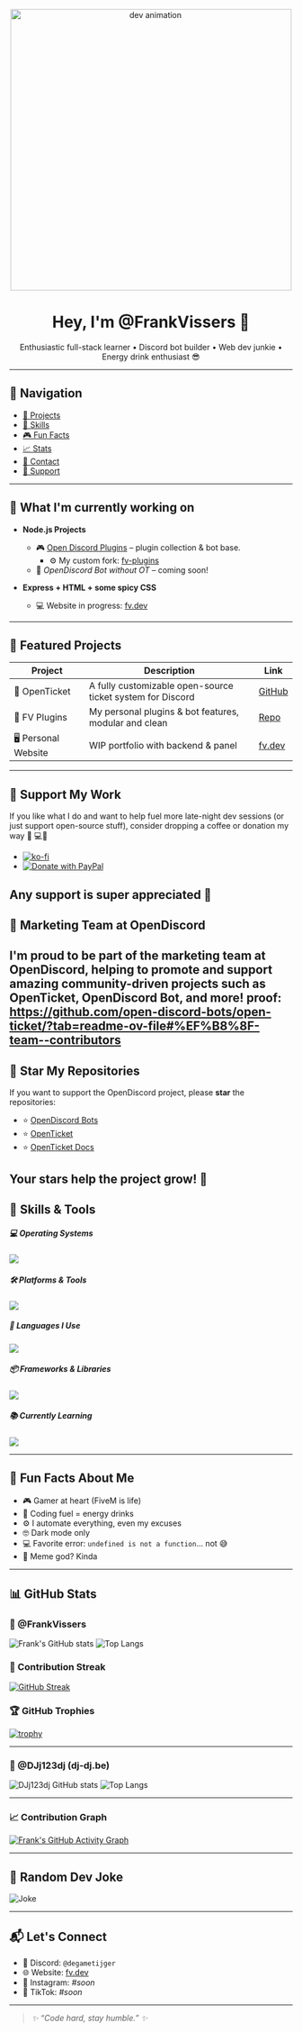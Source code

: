 <p align="center">
  <img src="https://fv.dev.qreen.tech/fotos/logo_clip.gif" width="500" alt="dev animation" />
</p>

<h1 align="center">Hey, I'm @FrankVissers 👋</h1>

<p align="center">
  Enthusiastic full-stack learner • Discord bot builder • Web dev junkie • Energy drink enthusiast 😎  
</p>

---

## 🧭 Navigation
- [🔧 Projects](#-what-im-currently-working-on)
- [🧠 Skills](#-skills--tools)
- [🎮 Fun Facts](#-fun-facts-about-me)
- [📈 Stats](#-github-stats)
- [💬 Contact](#-lets-connect)
- [💖 Support](#-support-my-work)

---

## 🚧 What I'm currently working on
- **Node.js Projects**
  - 🎮 [Open Discord Plugins](https://github.com/DJj123dj/open-discord-plugins) – plugin collection & bot base.
    - ⚙️ My custom fork: [fv-plugins](https://github.com/FrankVissers/Fv-plugins/tree/main/open-ticket)
  - 🧪 *OpenDiscord Bot without OT* – coming soon!  


- **Express + HTML + some spicy CSS**
  - 💻 Website in progress: [fv.dev](https://fv.dev.qreen.tech/)

---

## 💼 Featured Projects
| Project | Description | Link |
|--------|-------------|------|
| 🎫 OpenTicket | A fully customizable open-source ticket system for Discord | [GitHub](https://github.com/open-discord-bots/open-ticket) |
| 🧩 FV Plugins | My personal plugins & bot features, modular and clean | [Repo](https://github.com/FrankVissers/Fv-plugins) |
| 🖥️ Personal Website | WIP portfolio with backend & panel | [fv.dev](https://fv.dev.qreen.tech/) |

---


## 💖 Support My Work

If you like what I do and want to help fuel more late-night dev sessions (or just support open-source stuff), consider dropping a coffee or donation my way 🙏 💻🧃

- [![ko-fi](https://ko-fi.com/img/githubbutton_sm.svg)](https://ko-fi.com/yourusername)
- [![Donate with PayPal](https://img.shields.io/badge/Donate-PayPal-darkblue?style=for-the-badge&logo=paypal)](https://www.paypal.com/paypalme/FrankVissersDev?country.x=NL&locale.x=nl_NL)

Any support is super appreciated 💜
---

## 📢 Marketing Team at OpenDiscord
I'm proud to be part of the **marketing team** at **OpenDiscord**, helping to promote and support amazing community-driven projects such as **OpenTicket**, **OpenDiscord Bot**, and more!
proof:
https://github.com/open-discord-bots/open-ticket/?tab=readme-ov-file#%EF%B8%8F-team--contributors
---

## 🌟 Star My Repositories

If you want to support the OpenDiscord project, please **star** the repositories:


- ⭐ [OpenDiscord Bots](https://github.com/open-discord-bots/plugins)
- ⭐ [OpenTicket](https://github.com/Open-Discord-Bots/open-ticket)
- ⭐ [OpenTicket Docs](https://github.com/open-discord-bots/ot-docs)

Your stars help the project grow! 🚀
---
## 🧠 Skills & Tools

##### 💻 Operating Systems
![](https://skillicons.dev/icons?i=windows)

##### 🛠️ Platforms & Tools
![](https://skillicons.dev/icons?i=vscode,github,npm,git,replit,discloud,fivem&perline=6)

##### 🧾 Languages I Use
![](https://skillicons.dev/icons?i=html,css,js,ts,nodejs,java,arduino,mysql&perline=7)

##### 📦 Frameworks & Libraries
![](https://skillicons.dev/icons?i=discordjs,express)

##### 📚 Currently Learning
![](https://skillicons.dev/icons?i=apple,swift,react,cpp,bun,dart,flutter)

---

## 🎉 Fun Facts About Me
- 🎮 Gamer at heart (FiveM is life)
- 🧃 Coding fuel = energy drinks
- ⚙️ I automate everything, even my excuses
- 🤓 Dark mode only
- 💻 Favorite error: `undefined is not a function`... not 😅
- 🐸 Meme god? Kinda

---

## 📊 GitHub Stats

### 📂 @FrankVissers
![Frank's GitHub stats](https://github-readme-stats.vercel.app/api?username=FrankVissers&show_icons=true&theme=tokyonight&hide_border=true)
![Top Langs](https://github-readme-stats.vercel.app/api/top-langs/?username=FrankVissers&layout=compact&theme=tokyonight&hide_border=true)

### 🔄 Contribution Streak
[![GitHub Streak](https://streak-stats.demolab.com?user=FrankVissers&theme=tokyonight&hide_border=true)](https://git.io/streak-stats)

### 🏆 GitHub Trophies
[![trophy](https://github-profile-trophy.vercel.app/?username=FrankVissers&theme=tokyonight&no-frame=true&margin-w=10)](https://github.com/ryo-ma/github-profile-trophy)

---

### 📂 @DJj123dj (dj-dj.be)
![DJj123dj GitHub stats](https://github-readme-stats.vercel.app/api?username=DJj123dj&show_icons=true&theme=tokyonight&hide_border=true)
![Top Langs](https://github-readme-stats.vercel.app/api/top-langs/?username=DJj123dj&layout=compact&theme=tokyonight&hide_border=true)

---

### 📈 Contribution Graph
[![Frank's GitHub Activity Graph](https://github-readme-activity-graph.cyclic.app/graph?username=FrankVissers&theme=tokyo-night&hide_border=true)](https://github.com/Ashutosh00710/github-readme-activity-graph)

---

## 🧪 Random Dev Joke
![Joke](https://readme-jokes.vercel.app/api?hideBorder&theme=tokyonight)

---

## 📬 Let's Connect
- 💬 Discord: `@degametijger`
- 🌐 Website: [fv.dev](https://fv.dev.qreen.tech/)
- 📸 Instagram: *#soon*
- 🎥 TikTok: *#soon*

---



> _✨ “Code hard, stay humble.” ✨_
